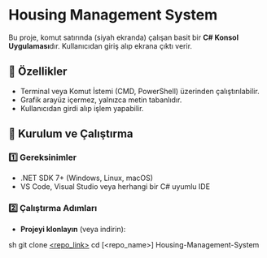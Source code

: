 # Housing Management System
Bu proje, komut satırında (siyah ekranda) çalışan basit bir **C# Konsol Uygulaması**dır. Kullanıcıdan giriş alıp ekrana çıktı verir.

## 📌 Özellikler

- Terminal veya Komut İstemi (CMD, PowerShell) üzerinden çalıştırılabilir.
- Grafik arayüz içermez, yalnızca metin tabanlıdır.
- Kullanıcıdan girdi alıp işlem yapabilir.

## 🚀 Kurulum ve Çalıştırma

### 1️⃣ **Gereksinimler**
- .NET SDK 7+ (Windows, Linux, macOS)
- VS Code, Visual Studio veya herhangi bir C# uyumlu IDE

### 2️⃣ **Çalıştırma Adımları**
- **Projeyi klonlayın** (veya indirin):
   
sh
   git clone [<repo_link>](https://github.com/HaticeFAKS/Housing-Management-System)
   cd [<repo_name>] Housing-Management-System
 
